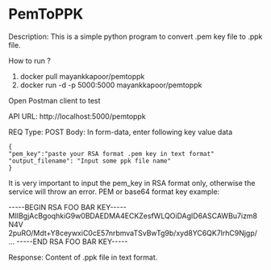 # PemToPPK

Description: This is a simple python program to convert .pem key file to .ppk file.

How to run ?

1. docker pull mayankkapoor/pemtoppk
2. docker run -d -p 5000:5000 mayankkapoor/pemtoppk

Open Postman client to test

API URL: http://localhost:5000/pemtoppk

REQ Type: POST
Body: In form-data, enter following key value data
```
{
"pem_key":"paste your RSA format .pem key in text format"
"output_filename": "Input some ppk file name"
}
```
It is very important to input the pem_key in RSA format only, otherwise
the service will throw an error.
PEM or base64 format key example:

-----BEGIN RSA FOO BAR KEY-----
MIIBgjAcBgoqhkiG9w0BDAEDMA4ECKZesfWLQOiDAgID6ASCAWBu7izm8N4V
2puRO/Mdt+Y8ceywxiC0cE57nrbmvaTSvBwTg9b/xyd8YC6QK7lrhC9Njgp/
...
-----END RSA FOO BAR KEY-----

Response:
Content of .ppk file in text format.
